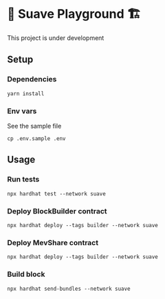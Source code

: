 # 🚧 Suave Playground 🏗️

This project is under development



## Setup

### Dependencies
```
yarn install
```
### Env vars
See the sample file
```
cp .env.sample .env
```


## Usage 

### Run tests
```
npx hardhat test --network suave
```

### Deploy BlockBuilder contract
```
npx hardhat deploy --tags builder --network suave
```

### Deploy MevShare contract
```
npx hardhat deploy --tags builder --network suave
```

### Build block
```
npx hardhat send-bundles --network suave
```
